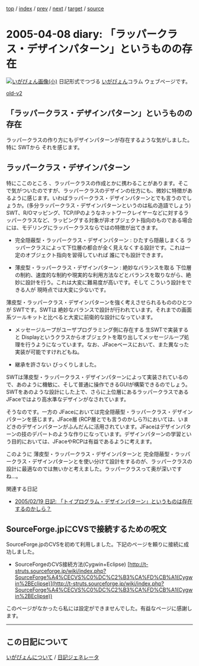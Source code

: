 [top](https://igapyon.github.io/diary/) 
 / [index](https://igapyon.github.io/diary/2005/index.html) 
 / [prev](https://igapyon.github.io/diary/2005/ig050403.html) 
 / [next](https://igapyon.github.io/diary/2005/ig050414.html) 
 / [target](https://igapyon.github.io/diary/2005/ig050408.html) 
 / [source](https://github.com/igapyon/diary/blob/gh-pages/2005/ig050408.html.src.md) 

2005-04-08 diary: 「ラッパークラス・デザインパターン」というものの存在
=====================================================================================================
[![いがぴょん画像(小)](https://igapyon.github.io/diary/images/iga200306s.jpg "いがぴょん")](https://igapyon.github.io/diary/memo/memoigapyon.html) 日記形式でつづる [いがぴょん](https://igapyon.github.io/diary/memo/memoigapyon.html)コラム ウェブページです。

[old-v2](ig050408-orig.html)

## 「ラッパークラス・デザインパターン」というものの存在

ラッパークラスの作り方にもデザインパターンが存在するような気がしました。特に SWTから それを感じます。


## ラッパークラス・デザインパターン

特にここのところ 、ラッパークラスの作成とかに携わることがあります。そこで気がついたのですが、ラッパークラスのデザインの仕方にも、微妙に特徴があるように感じます。いわばラッパークラス・デザインパターンとでも言うのでしょうか。(多分ラッパークラス・デザインパターンというのは私の造語でしょう) SWT、R/Oマッピング、TCP/IPのようなネットワークレイヤーなどに対するラッパークラスなど、ラッピングする対象が非オブジェクト指向のものである場合には、モデリングにラッパークラスならではの特徴が出てきます。

* 完全隠蔽型・ラッパークラス・デザインパターン : ひたすら隠蔽しまくる
  ラッパークラスによって下位層の都合が全く見えなくする設計です。これは一定のオブジェクト指向を習得していれば 誰にでも設計できます。
  
* 薄皮型・ラッパークラス・デザインパターン : 絶妙なバランスを取る
  下位層の制約、速度的な制約や現実的な利用方法などとバランスを取りながら、絶妙に設計を行う。これは大変に難易度が高いです。そして こういう設計をできる人が
  現時点では大変に少ないです。

薄皮型・ラッパークラス・デザインパターンを強く考えさせられるもののひとつが SWTです。SWTは 絶妙なバランスで設計が行われています。それまでの画面系ツールキットと比べると大変に前衛的な設計になっています。

* メッセージループがユーザプログラミング側に存在する
  生SWTで実装すると Displayというクラスからオブジェクトを取り出してメッセージループ処理を行うようになっています。なお、JFaceベースにおいて、また異なった実装が可能ですけれどもね。
  
* 継承を許さない
  びっくりしました。

SWTは薄皮型・ラッパークラス・デザインパターンによって実装されているので、あのように機敏に、そして普通に操作できるGUIが構築できるのでしょう。SWTをあのような設計にした上で、さらに上位層にあるラッパークラスであるJFaceではより高水準なデザインがなされています。

そうなのです。一方の JFaceにおいては完全隠蔽型・ラッパークラス・デザインパターンを感じます。JFace層 (RCP層とでも言うのかしら?)においては、いまどきのデザインパターンがふんだんに活用されています。JFaceはデザインパターンの技のデパートのような作りになっています。デザインパターンの学習という目的においては、JFaceやRCPは有益であるように考えます。

このように 薄皮型・ラッパークラス・デザインパターンと 完全隠蔽型・ラッパークラス・デザインパターンとを使い分けて設計をするのが、ラッパークラスの設計に最適なのでは無いかと考えました。ラッパークラスって奥が深いですね…。

関連する日記

* [2005/02/19 日記: 「トイプログラム・デザインパターン」というものは存在するのかしら？](ig050219.html)

## SourceForge.jpにCVSで接続するための呪文

SourceForge.jpのCVSを初めて利用しました。下記のページを頼りに接続に成功しました。

* SourceForgeのCVS接続方法(Cygwin+Eclipse)
  [http://t-struts.sourceforge.jp/wiki/index.php?SourceForge%A4%CECVS%C0%DC%C2%B3%CA%FD%CB%A1(Cygwin%2BEclipse)](http://t-struts.sourceforge.jp/wiki/index.php?SourceForge%A4%CECVS%C0%DC%C2%B3%CA%FD%CB%A1(Cygwin%2BEclipse))

このページがなかったら私には設定ができませんでした。有益なページに感謝します。

----------------------------------------------------------------------------------------------------

## この日記について
[いがぴょんについて](https://igapyon.github.io/diary/memo/memoigapyon.html) / [日記ジェネレータ](https://github.com/igapyon/igapyonv3)
